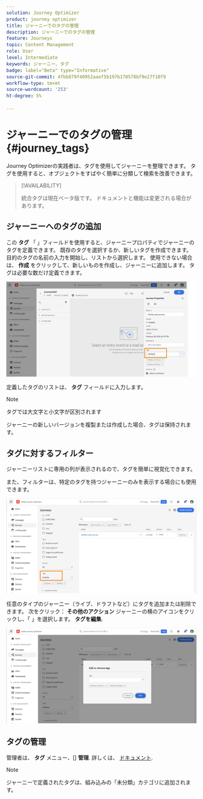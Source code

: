 ```yaml
---
solution: Journey Optimizer
product: journey optimizer
title: ジャーニーでのタグの管理
description: ジャーニーでのタグの管理
feature: Journeys
topic: Content Management
role: User
level: Intermediate
keywords: ジャーニー、タグ
badge: label="Beta" type="Informative"
source-git-commit: 4fbb879f40952aaef5b197b170578bf9e27f10f9
workflow-type: tm+mt
source-wordcount: '253'
ht-degree: 5%

---
```


# ジャーニーでのタグの管理 {#journey_tags}

Journey Optimizerの実践者は、タグを使用してジャーニーを整理できます。 タグを使用すると、オブジェクトをすばやく簡単に分類して検索を改善できます。

>[!AVAILABILITY]
>
> 統合タグは現在ベータ版です。 ドキュメントと機能は変更される場合があります。

## ジャーニーへのタグの追加

この **タグ** 「 」フィールドを使用すると、ジャーニープロパティでジャーニーのタグを定義できます。 既存のタグを選択するか、新しいタグを作成できます。 目的のタグの名前の入力を開始し、リストから選択します。 使用できない場合は、 **作成** をクリックして、新しいものを作成し、ジャーニーに追加します。 タグは必要な数だけ定義できます。

![](assets/tags1.png)

定義したタグのリストは、 **タグ** フィールドに入力します。

>[!NOTE]
>
> タグでは大文字と小文字が区別されます
> 
> ジャーニーの新しいバージョンを複製または作成した場合、タグは保持されます。

## タグに対するフィルター

ジャーニーリストに専用の列が表示されるので、タグを簡単に視覚化できます。

また、フィルターは、特定のタグを持つジャーニーのみを表示する場合にも使用できます。

![](assets/tags2.png)

任意のタイプのジャーニー（ライブ、ドラフトなど）にタグを追加または削除できます。 次をクリック： **その他のアクション** ジャーニーの横のアイコンをクリックし、「 」を選択します。 **タグを編集**.

![](assets/tags3.png)

## タグの管理

管理者は、 **タグ** メニュー、[] **管理**. 詳しくは、 [ドキュメント](https://experienceleague.adobe.com/docs/experience-platform/administrative-tags/overview.html).

>[!NOTE]
>
> ジャーニーで定義されたタグは、組み込みの「未分類」カテゴリに追加されます。
